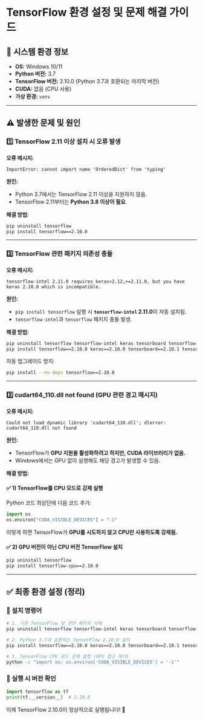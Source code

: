 # **TensorFlow 환경 설정 및 문제 해결 가이드**

## **📌 시스템 환경 정보**
- **OS:** Windows 10/11
- **Python 버전:** 3.7
- **TensorFlow 버전:** 2.10.0 (Python 3.7과 호환되는 마지막 버전)
- **CUDA:** 없음 (CPU 사용)
- **가상 환경:** `venv`

---

## **⚠️ 발생한 문제 및 원인**

### **1️⃣ TensorFlow 2.11 이상 설치 시 오류 발생**
**오류 메시지:**
```
ImportError: cannot import name 'OrderedDict' from 'typing'
```

**원인:**
- Python 3.7에서는 TensorFlow 2.11 이상을 지원하지 않음.
- TensorFlow 2.11부터는 **Python 3.8 이상이 필요**.

**해결 방법:**
```bash
pip uninstall tensorflow
pip install tensorflow==2.10.0
```

---

### **2️⃣ TensorFlow 관련 패키지 의존성 충돌**
**오류 메시지:**
```
tensorflow-intel 2.11.0 requires keras<2.12,>=2.11.0, but you have keras 2.10.0 which is incompatible.
```

**원인:**
- `pip install tensorflow` 실행 시 **`tensorflow-intel` 2.11.0**이 자동 설치됨.
- `tensorflow-intel`과 `tensorflow` 패키지 충돌 발생.

**해결 방법:**
```bash
pip uninstall tensorflow tensorflow-intel keras tensorboard tensorflow-estimator
pip install tensorflow==2.10.0 keras==2.10.0 tensorboard==2.10.1 tensorflow-estimator==2.10.0
```

자동 업그레이드 방지:
```bash
pip install --no-deps tensorflow==2.10.0
```

---

### **3️⃣ cudart64_110.dll not found (GPU 관련 경고 메시지)**
**오류 메시지:**
```
Could not load dynamic library 'cudart64_110.dll'; dlerror: cudart64_110.dll not found
```

**원인:**
- TensorFlow가 **GPU 지원을 활성화하려고 하지만, CUDA 라이브러리가 없음.**
- Windows에서는 GPU 없이 실행해도 해당 경고가 발생할 수 있음.

**해결 방법:**
#### ✅ **1) TensorFlow를 CPU 모드로 강제 실행**
Python 코드 최상단에 다음 코드 추가:
```python
import os
os.environ["CUDA_VISIBLE_DEVICES"] = "-1"
```
이렇게 하면 TensorFlow가 **GPU를 시도하지 않고 CPU만 사용하도록 강제됨.**

#### ✅ **2) GPU 버전이 아닌 CPU 버전 TensorFlow 설치**
```bash
pip uninstall tensorflow
pip install tensorflow-cpu==2.10.0
```

---

## **✅ 최종 환경 설정 (정리)**
### **📌 설치 명령어**
```bash
# 1. 기존 TensorFlow 및 관련 패키지 삭제
pip uninstall tensorflow tensorflow-intel keras tensorboard tensorflow-estimator

# 2. Python 3.7과 호환되는 TensorFlow 2.10.0 설치
pip install tensorflow==2.10.0 keras==2.10.0 tensorboard==2.10.1 tensorflow-estimator==2.10.0

# 3. TensorFlow CPU 모드 강제 설정 (GPU 경고 제거)
python -c "import os; os.environ['CUDA_VISIBLE_DEVICES'] = '-1'"
```

### **📌 실행 시 버전 확인**
```python
import tensorflow as tf
print(tf.__version__)  # 2.10.0
```

이제 TensorFlow 2.10.0이 정상적으로 실행됩니다! 🚀

